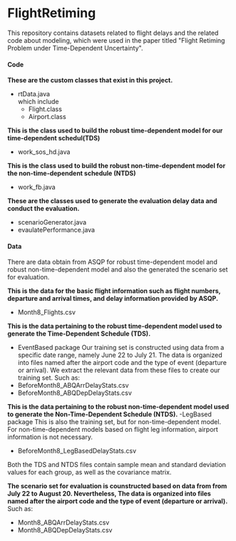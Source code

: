 # FlightRetiming
This repository contains datasets related to flight delays and the related code about modeling, which were used in the paper titled "Flight Retiming Problem under Time-Dependent Uncertainty".
#### Code
**These are the custom classes that exist in this project.**
- rtData.java   
which include 
  - Flight.class    
  - Airport.class

**This is the class used to build the robust time-dependent model for our time-dependent schedul(TDS)**
- work_sos_hd.java

**This is the class used to build the robust non-time-dependent model for the non-time-dependent schedule (NTDS)**
- work_fb.java

**These are the classes used to generate the evaluation delay data and conduct the evaluation.**
- scenarioGenerator.java
- evaulatePerformance.java

#### Data
There are data obtain from ASQP for robust time-dependent model and robust non-time-dependent model and also the generated the scenario set for evaluation.

**This is the data for the basic flight information such as flight numbers, departure and arrival times, and delay information provided by ASQP.**
- Month8_Flights.csv


**This is the data pertaining to the robust time-dependent model used to generate the Time-Dependent Schedule (TDS).**
- EventBased package
 Our training set is constructed using data from a specific date range, namely June 22 to July 21. The data is organized into files named after the airport code and the type of event (departure or arrival). We extract the relevant data from these files to create our training set.
 Such as:
 - BeforeMonth8_ABQArrDelayStats.csv
 - BeforeMonth8_ABQDepDelayStats.csv

**This is the data pertaining to the robust non-time-dependent model used to generate the Non-Time-Dependent Schedule (NTDS).**
-LegBased package
  This is also the training set, but for non-time-dependent model. For non-time-dependent models based on flight leg information, airport information is not necessary.
  - BeforeMonth8_LegBasedDelayStats.csv

Both the TDS and NTDS files contain sample mean and standard deviation values for each group, as well as the covariance matrix.

**The scenario set for evaluation is counstructed based on data from from July 22 to August 20. Nevertheless, The data is organized into files named after the airport code and the type of event (departure or arrival).**
Such as:
- Month8_ABQArrDelayStats.csv
- Month8_ABQDepDelayStats.csv


